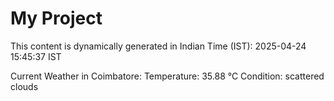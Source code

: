 # My Project

This content is dynamically generated in Indian Time (IST): 2025-04-24 15:45:37 IST


Current Weather in Coimbatore:
Temperature: 35.88 °C
Condition: scattered clouds
